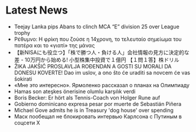 # Latest News
-  Teejay Lanka pips Abans to clinch MCA “E” division 25 over League trophy
-  Ρέθυμνο: Η φρίκη που ζούσε η 14χρονη, το τελευταίο σημείωμα του πατέρα και το «γιατί» της μάνας
-  【新NISAにも役立つ】「株で勝つ人・負ける人」会社情報の見方に決定的な差 - 10万円から始める! 小型株集中投資で１億円 【１問１答】株ドリル
-  ŽIKA JAKŠIĆ PROSLAVLJA ROĐENDAN A GOSTI SU MORALI DA DONESU KOVERTE! Dao im uslov, a ono što će uraditi sa novcem će vas šokirati
-  «Мне это интересно». Ярмоленко рассказал о планах на Олимпиаду
-  Hamas son ateşkes önerisine olumlu karşılık verdi
-  Boris Becker: Er hört als Tennis-Coach von Holger Rune auf
-  Gobierno dominicano expresa pesar por muerte de Sebastián Piñera
-  Michael Gove admits he is in Treasury 'dog house' over spending
-  Маск пообещал не блокировать интервью Карлсона с Путиным в соцсети X
